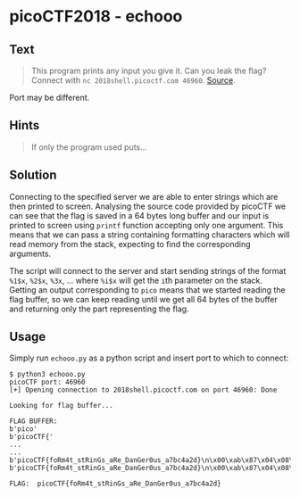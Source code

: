 # picoCTF2018 - echooo
## Text
> This program prints any input you give it. Can you leak the flag? Connect with `nc 2018shell.picoctf.com 46960`. [Source](https://github.com/PrinceOfBorgo/picoCTF2018-echooo/blob/master/echo.c).

Port may be different.

## Hints
> If only the program used puts...

## Solution
Connecting to the specified server we are able to enter strings which are then printed to screen.
Analysing the source code provided by picoCTF we can see that the flag is saved in a 64 bytes long buffer and our input is printed to screen using `printf` function accepting only one argument.
This means that we can pass a string containing formatting characters which will read memory from the stack, expecting to find the corresponding arguments.

The script will connect to the server and start sending strings of the format `%1$x`, `%2$x`, `%3x`, ... where `%i$x` will get the `i`th parameter on the stack.
Getting an output corresponding to `pico` means that we started reading the flag buffer, so we can keep reading until we get all 64 bytes of the buffer and returning only the part representing the flag.

## Usage
Simply run `echooo.py` as a python script and insert port to which to connect:
```
$ python3 echooo.py 
picoCTF port: 46960
[+] Opening connection to 2018shell.picoctf.com on port 46960: Done

Looking for flag buffer...

FLAG BUFFER:
b'pico'
b'picoCTF{'
...
...
b'picoCTF{foRm4t_stRinGs_aRe_DanGer0us_a7bc4a2d}\n\x00\xab\x87\x04\x08\x01\x00\x00\x00\xf4\x10\x8e\xff'
b'picoCTF{foRm4t_stRinGs_aRe_DanGer0us_a7bc4a2d}\n\x00\xab\x87\x04\x08\x01\x00\x00\x00\xf4\x10\x8e\xff\xfc\x10\x8e\xff'

FLAG:  picoCTF{foRm4t_stRinGs_aRe_DanGer0us_a7bc4a2d}
```

